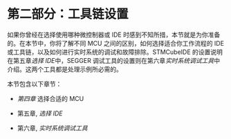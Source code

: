 # 第二部分：工具链设置

如果你曾经在选择使用哪种微控制器或 IDE 时感到不知所措，本节就是为你准备的。在本节中，你将了解不同 MCU 之间的区别，如何选择适合你工作流程的 IDE 或工具链，以及如何进行实时系统的调试和故障排除。STMCubeIDE 的设置说明在第五章*选择 IDE*中，SEGGER 调试工具的设置则在第六章*实时系统调试工具*中介绍。这两个工具都是处理示例所必需的。

本节包含以下章节：

+   *第四章* 选择合适的 MCU

+   第五章, *选择 IDE*

+   第六章, *实时系统调试工具*
